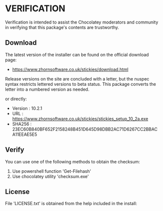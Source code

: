 # VERIFICATION
Verification is intended to assist the Chocolatey moderators and community in verifying that this package's contents are trustworthy.

## Download
The latest version of the installer can be found on the official download page:
- https://www.zhornsoftware.co.uk/stickies/download.html

Release versions on the site are concluded with a letter, but the nuspec syntax
restricts lettered versions to beta status.  This package converts the
letter into a numbered version as needed.

or directly:
- Version : 10.2.1
- URL     : https://www.zhornsoftware.co.uk/stickies/stickies_setup_10_2a.exe
- SHA256  : 23EC60B840BF652F2158248B451D645D98DBB2AC71D6267CC2BBACA11EEAE5E5

## Verify
You can use one of the following methods to obtain the checksum:
1. Use powershell function 'Get-Filehash'
2. Use chocolatey utility 'checksum.exe'


## License
File 'LICENSE.txt' is obtained from the help included in the install:
